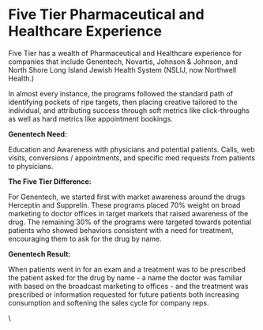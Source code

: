 # Five Tier Pharmaceutical and Healthcare Experience

Five Tier has a wealth of Pharmaceutical and Healthcare experience for companies that include Genentech, Novartis, Johnson & Johnson, and North Shore Long Island Jewish Health System (NSLIJ, now Northwell Health.)

In almost every instance, the programs followed the standard path of identifying pockets of ripe targets, then placing creative tailored to the individual, and attributing success through soft metrics like click-throughs as well as hard metrics like appointment bookings.

**Genentech Need:**&#x20;

Education and Awareness with physicians and potential patients. Calls, web visits, conversions / appointments, and specific med requests from patients to physicians.&#x20;

**The Five Tier Difference:**

For Genentech, we started first with market awareness around the drugs Herceptin and Supprelin. These programs placed 70% weight on broad marketing to doctor offices in target markets that raised awareness of the drug. The remaining 30% of the programs were targeted towards potential patients who showed behaviors consistent with a need for treatment, encouraging them to ask for the drug by name.&#x20;

**Genentech Result:**&#x20;

When patients went in for an exam and a treatment was to be prescribed the patient asked for the drug by name - a name the doctor was familiar with based on the broadcast marketing to offices - and the treatment was prescribed or information requested for future patients both increasing consumption and softening the sales cycle for company reps.

\
